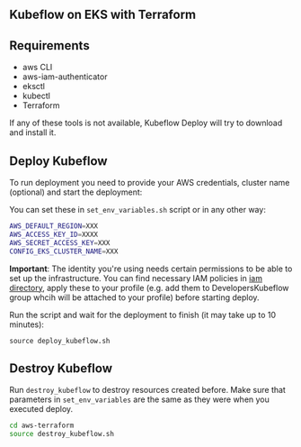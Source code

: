## Kubeflow on EKS with Terraform

## Requirements
- aws CLI
- aws-iam-authenticator
- eksctl
- kubectl
- Terraform

If any of these tools is not available, Kubeflow Deploy will try to download and install it.

## Deploy Kubeflow

To run deployment you need to provide your AWS credentials, cluster name (optional) and start the deployment:

You can set these in `set_env_variables.sh` script or in any other way:

```bash
AWS_DEFAULT_REGION=XXX
AWS_ACCESS_KEY_ID=XXXX
AWS_SECRET_ACCESS_KEY=XXX
CONFIG_EKS_CLUSTER_NAME=XXX
```

**Important**: The identity you're using needs certain permissions to be able to set up the infrastructure. You can find necessary IAM policies in [iam directory](iam/), apply these to your profile (e.g. add them to DevelopersKubeflow group whcih will be attached to your profile) before starting deploy.

Run the script and wait for the deployment to finish (it may take up to 10 minutes):

```
source deploy_kubeflow.sh
```

## Destroy Kubeflow

Run `destroy_kubeflow` to destroy resources created before.  Make sure that parameters in `set_env_variables` are the same as they were when you executed deploy.

```bash
cd aws-terraform
source destroy_kubeflow.sh
```

